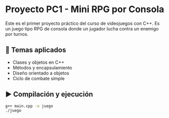 # Proyecto PC1 - Mini RPG por Consola

Este es el primer proyecto práctico del curso de videojuegos con C++. Es un juego tipo RPG de consola donde un jugador lucha contra un enemigo por turnos.

## 🎯 Temas aplicados

- Clases y objetos en C++
- Métodos y encapsulamiento
- Diseño orientado a objetos
- Ciclo de combate simple

## ▶️ Compilación y ejecución

```bash
g++ main.cpp -o juego
./juego
